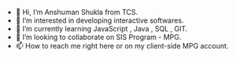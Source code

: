 - 👋 Hi, I’m Anshuman Shukla from TCS.
- 👀 I’m interested in developing interactive softwares.
- 🌱 I’m currently learning JavaScript , Java , SQL , GIT.
- 💞️ I’m looking to collaborate on SIS Program - MPG.
- 📫 How to reach me right here or on my client-side MPG account.

<!---
AnshumanShukla23/AnshumanShukla23 is a ✨ special ✨ repository because its `README.md` (this file) appears on your GitHub profile.
You can click the Preview link to take a look at your changes.
--->
